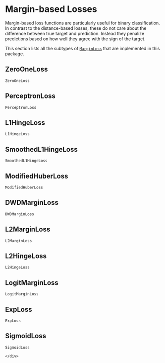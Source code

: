 # Margin-based Losses

Margin-based loss functions are particularly useful for binary
classification. In contrast to the distance-based losses, these
do not care about the difference between true target and
prediction. Instead they penalize predictions based on how well
they agree with the sign of the target.

This section lists all the subtypes of [`MarginLoss`](@ref)
that are implemented in this package.

## ZeroOneLoss

```@docs
ZeroOneLoss
```

## PerceptronLoss

```@docs
PerceptronLoss
```

## L1HingeLoss

```@docs
L1HingeLoss
```

## SmoothedL1HingeLoss

```@docs
SmoothedL1HingeLoss
```

## ModifiedHuberLoss

```@docs
ModifiedHuberLoss
```

## DWDMarginLoss

```@docs
DWDMarginLoss
```

## L2MarginLoss

```@docs
L2MarginLoss
```

## L2HingeLoss

```@docs
L2HingeLoss
```

## LogitMarginLoss

```@docs
LogitMarginLoss
```

## ExpLoss

```@docs
ExpLoss
```

## SigmoidLoss

```@docs
SigmoidLoss
```


```@raw html
</div>
```
